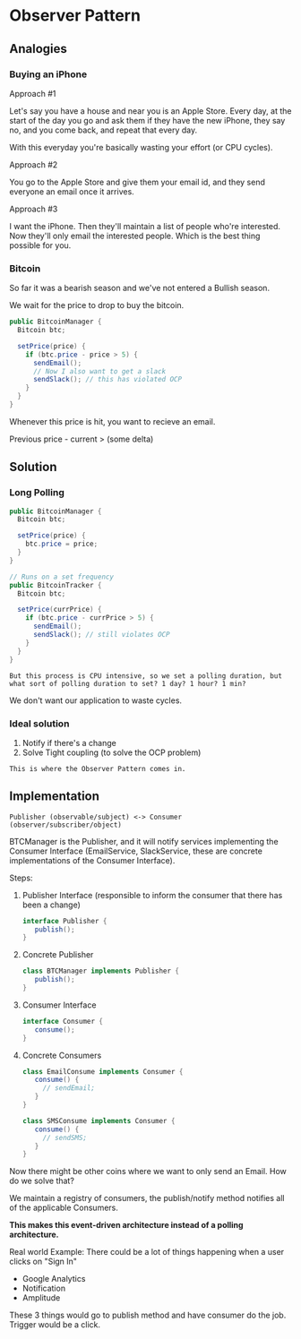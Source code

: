 # Observer Pattern

## Analogies

### Buying an iPhone

Approach #1

Let's say you have a house and near you is an Apple Store. Every day, at the start of the day you go and ask them if they have the new iPhone, they say no, and you come back, and repeat that every day.

With this everyday you're basically wasting your effort (or CPU cycles).

Approach #2

You go to the Apple Store and give them your email id, and they send everyone an email once it arrives.

Approach #3

I want the iPhone. Then they'll maintain a list of people who're interested. Now they'll only email the interested people. Which is the best thing possible for you.

### Bitcoin

So far it was a bearish season and we've not entered a Bullish season.

We wait for the price to drop to buy the bitcoin.

```Java
public BitcoinManager {
  Bitcoin btc;

  setPrice(price) {
    if (btc.price - price > 5) {
      sendEmail();
      // Now I also want to get a slack
      sendSlack(); // this has violated OCP
    }
  }
}
```

Whenever this price is hit, you want to recieve an email.

Previous price - current > (some delta)

## Solution

### Long Polling

```Java
public BitcoinManager {
  Bitcoin btc;

  setPrice(price) {
    btc.price = price;
  }
}

// Runs on a set frequency
public BitcoinTracker {
  Bitcoin btc;

  setPrice(currPrice) {
    if (btc.price - currPrice > 5) {
      sendEmail();
      sendSlack(); // still violates OCP
    }
  }
}
```

`But this process is CPU intensive, so we set a polling duration, but what sort of polling duration to set? 1 day? 1 hour? 1 min?`

We don't want our application to waste cycles.

### Ideal solution

1. Notify if there's a change
2. Solve Tight coupling (to solve the OCP problem)

`This is where the Observer Pattern comes in.`

## Implementation

`Publisher (observable/subject) <-> Consumer (observer/subscriber/object)`

BTCManager is the Publisher, and it will notify services implementing the Consumer Interface (EmailService, SlackService, these are concrete implementations of the Consumer Interface).

Steps:

1. Publisher Interface (responsible to inform the consumer that there has been a change)
   
   ```Java
   interface Publisher {
      publish();
   }
   ```

2. Concrete Publisher
   
   ```Java
   class BTCManager implements Publisher {
      publish();
   }
   ```

3. Consumer Interface
   
   ```Java
   interface Consumer {
      consume();
   }
   ```

4. Concrete Consumers
   
   ```Java
   class EmailConsume implements Consumer {
      consume() {
        // sendEmail;
      }
   }

   class SMSConsume implements Consumer {
      consume() {
        // sendSMS;
      }
   }
   ```

Now there might be other coins where we want to only send an Email. How do we solve that?

We maintain a registry of consumers, the publish/notify method notifies all of the applicable Consumers.

**This makes this event-driven architecture instead of a polling architecture.**

Real world Example: There could be a lot of things happening when a user clicks on "Sign In"

- Google Analytics
- Notification
- Amplitude

These 3 things would go to publish method and have consumer do the job. Trigger would be a click.
